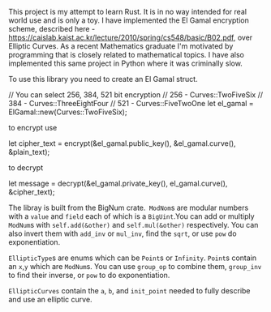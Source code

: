 This project is my attempt to learn Rust. It is in no way intended for real world use and is only a toy. I have implemented the El Gamal encryption scheme, described here - https://caislab.kaist.ac.kr/lecture/2010/spring/cs548/basic/B02.pdf, over Elliptic Curves. As a recent Mathematics graduate I'm motivated by programming that is closely related to mathematical topics. I have also implemented this same project in Python where it was criminally slow.

To use this library you need to create an El Gamal struct.

   // You can select 256, 384, 521 bit encryption
   // 256 - Curves::TwoFiveSix
   // 384 - Curves::ThreeEightFour
   // 521 - Curves::FiveTwoOne
   let el_gamal = ElGamal::new(Curves::TwoFiveSix);


to encrypt use

   let cipher_text = encrypt(&el_gamal.public_key(), &el_gamal.curve(), &plain_text);


to decrypt

   let message = decrypt(&el_gamal.private_key(), el_gamal.curve(), &cipher_text);


The libray is built from the BigNum crate.` ModNom`s are modular numbers with a `value` and `field` each of which is a `BigUint`.You can add or multiply `ModNum`s with `self.add(&other)` and `self.mul(&other)` respectively. You can also invert them with `add_inv` or `mul_inv`, find the `sqrt`, or use `pow` do exponentiation.


`EllipticType`s are enums which can be `Point`s or `Infinity`. `Point`s contain an `x`,`y` which are `ModNum`s. You can use `group_op` to combine them, `group_inv` to find their inverse, or `pow` to do exponentiation.

`EllipticCurves` contain the `a`, `b`, and `init_point` needed to fully describe and use an elliptic curve.